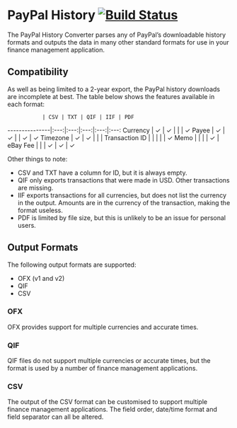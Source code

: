 # PayPal History [![Build Status](https://travis-ci.org/starsquare/paypal-history.png)](https://travis-ci.org/starsquare/paypal-history)

The PayPal History Converter parses any of PayPal’s downloadable history formats
and outputs the data in many other standard formats for use in your finance
management application.

## Compatibility

As well as being limited to a 2-year export, the PayPal history downloads are
incomplete at best. The table below shows the features available in each format:

               | CSV | TXT | QIF | IIF | PDF
---------------|:---:|:---:|:---:|:---:|:---:
Currency       |  ✓  |  ✓  |     |     |  ✓
Payee          |  ✓  |  ✓  |     |  ✓  |  ✓
Timezone       |  ✓  |  ✓  |     |     |
Transaction ID |     |     |     |     |  ✓
Memo           |     |     |     |  ✓  |
eBay Fee       |     |     |  ✓  |  ✓  |  ✓

Other things to note:

* CSV and TXT have a column for ID, but it is always empty.
* QIF only exports transactions that were made in USD. Other transactions are missing.
* IIF exports transactions for all currencies, but does not list the currency in the
    output. Amounts are in the currency of the transaction, making the format useless.
* PDF is limited by file size, but this is unlikely to be an issue for personal users.

## Output Formats

The following output formats are supported:

* OFX (v1 and v2)
* QIF
* CSV

### OFX

OFX provides support for multiple currencies and accurate times.

### QIF

QIF files do not support multiple currencies or accurate times, but the format is
used by a number of finance management applications.

### CSV

The output of the CSV format can be customised to support multiple finance management
applications. The field order, date/time format and field separator can all be altered.
